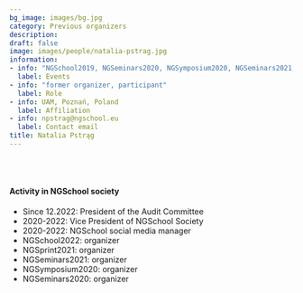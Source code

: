 ```yaml
---
bg_image: images/bg.jpg
category: Previous organizers
description: 
draft: false
image: images/people/natalia-pstrag.jpg
information:
- info: "NGSchool2019, NGSeminars2020, NGSymposium2020, NGSeminars2021, NGSprint2021, NGSchool2022, NGSymposium2022"
  label: Events
- info: "former organizer, participant"
  label: Role
- info: UAM, Poznań, Poland
  label: Affiliation
- info: npstrag@ngschool.eu
  label: Contact email
title: Natalia Pstrąg
---
```



<br>&nbsp;
<br>

#### Activity in NGSchool society
* Since 12.2022: President of the Audit Committee
* 2020-2022: Vice President of NGSchool Society 
* 2020-2022: NGSchool social media manager
* NGSchool2022: organizer
* NGSprint2021: organizer
* NGSeminars2021: organizer
* NGSymposium2020: organizer
* NGSeminars2020: organizer
